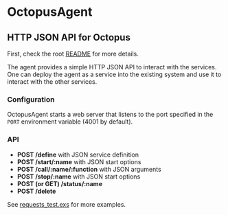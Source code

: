 # OctopusAgent

## HTTP JSON API for Octopus

First, check the root [README](../../README.md) for more details.

The agent provides a simple HTTP JSON API to interact with the services.
One can deploy the agent as a service into the existing system and use it to interact with the other services.

### Configuration
OctopusAgent starts a web server that listens to the port specified in the `PORT` environment variable (4001 by default).

### API

- **POST /define** with JSON service definition
- **POST /start/:name** with JSON start options
- **POST /call/:name/:function** with JSON arguments
- **POST /stop/:name** with JSON start options
- **POST (or GET) /status/:name**
- **POST /delete**

See [requests_test.exs](test/requests_test.exs) for more examples.



